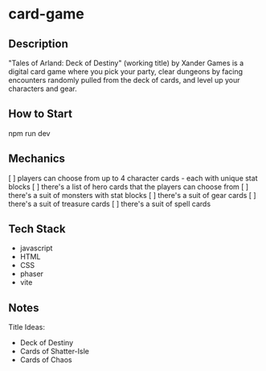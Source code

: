 # card-game

## Description
"Tales of Arland: Deck of Destiny" (working title) by Xander Games is a digital card game where you pick your party, clear dungeons by facing encounters randomly pulled from the deck of cards, and level up your characters and gear.

## How to Start
npm run dev

## Mechanics
[ ] players can choose from up to 4 character cards - each with unique stat blocks
[ ] there's a list of hero cards that the players can choose from
[ ] there's a suit of monsters with stat blocks
[ ] there's a suit of gear cards
[ ] there's a suit of treasure cards
[ ] there's a suit of spell cards

## Tech Stack
- javascript
- HTML
- CSS
- phaser
- vite

## Notes
Title Ideas:
- Deck of Destiny
- Cards of Shatter-Isle
- Cards of Chaos
